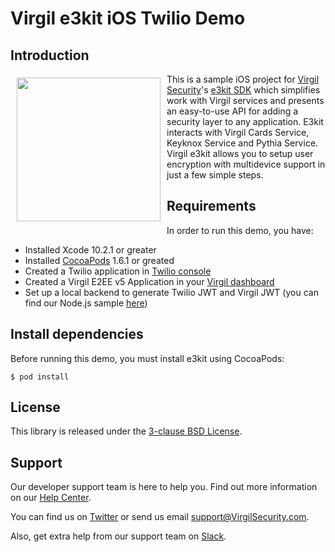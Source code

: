 # Virgil e3kit iOS Twilio Demo

## Introduction

<a href="https://developer.virgilsecurity.com/docs"><img width="230px" src="https://cdn.virgilsecurity.com/assets/images/github/logos/virgil-logo-red.png" align="left" hspace="10" vspace="6"></a> This is a sample iOS project for [Virgil Security](https://virgilsecurity.com)'s [e3kit SDK](https://github.com/VirgilSecurity/virgil-e3kit-x) which simplifies work with Virgil services and presents an easy-to-use API for adding a security layer to any application. E3kit interacts with Virgil Cards Service, Keyknox Service and Pythia Service.
Virgil e3kit allows you to setup user encryption with multidevice support in just a few simple steps.

## Requirements

In order to run this demo, you have:
- Installed Xcode 10.2.1 or greater
- Installed [CocoaPods](https://cocoapods.org/) 1.6.1 or greated 
- Created a Twilio application in [Twilio console](https://www.twilio.com/console)
- Created a Virgil E2EE v5 Application in your [Virgil dashboard](https://dashboard.virgilsecurity.com/)
- Set up a local backend to generate Twilio JWT and Virgil JWT (you can find our Node.js sample [here](https://github.com/VirgilSecurity/twilio-sample-backend-nodejs))

## Install dependencies

Before running this demo, you must install e3kit using CocoaPods:

```
$ pod install
```

## License

This library is released under the [3-clause BSD License](LICENSE.md).

## Support
Our developer support team is here to help you. Find out more information on our [Help Center](https://help.virgilsecurity.com/).

You can find us on [Twitter](https://twitter.com/VirgilSecurity) or send us email support@VirgilSecurity.com.

Also, get extra help from our support team on [Slack](https://virgilsecurity.com/join-community).
